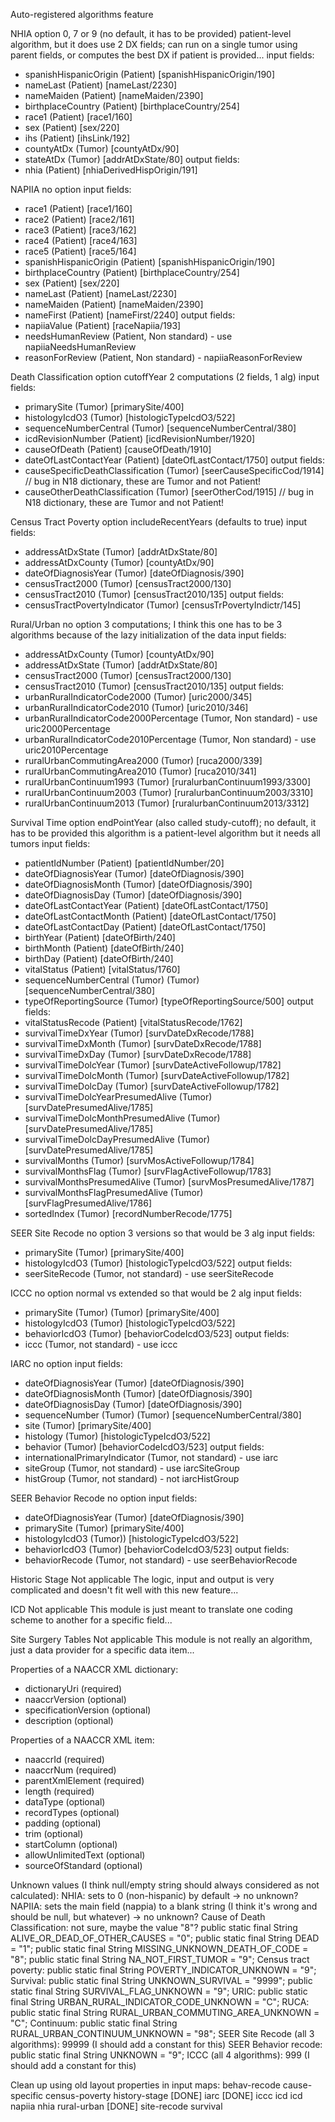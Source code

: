 Auto-registered algorithms feature

NHIA
option 0, 7 or 9 (no default, it has to be provided)
patient-level algorithm, but it does use 2 DX fields; can run on a single tumor using parent fields, or computes the best DX if patient is provided...
input fields:
- spanishHispanicOrigin (Patient) [spanishHispanicOrigin/190]
- nameLast (Patient) [nameLast/2230]
- nameMaiden (Patient) [nameMaiden/2390]
- birthplaceCountry (Patient) [birthplaceCountry/254]
- race1 (Patient) [race1/160]
- sex (Patient) [sex/220]
- ihs (Patient) [ihsLink/192]
- countyAtDx (Tumor) [countyAtDx/90]
- stateAtDx (Tumor) [addrAtDxState/80]
output fields:
- nhia (Patient) [nhiaDerivedHispOrigin/191]

NAPIIA
no option
input fields:
- race1 (Patient) [race1/160]
- race2 (Patient) [race2/161]
- race3 (Patient) [race3/162]
- race4 (Patient) [race4/163]
- race5 (Patient) [race5/164]
- spanishHispanicOrigin (Patient) [spanishHispanicOrigin/190]
- birthplaceCountry (Patient) [birthplaceCountry/254]
- sex (Patient) [sex/220]
- nameLast (Patient) [nameLast/2230]
- nameMaiden (Patient) [nameMaiden/2390]
- nameFirst (Patient) [nameFirst/2240]
output fields:
- napiiaValue (Patient) [raceNapiia/193]
- needsHumanReview (Patient, Non standard) - use napiiaNeedsHumanReview
- reasonForReview (Patient, Non standard) - napiiaReasonForReview

Death Classification
option cutoffYear
2 computations (2 fields, 1 alg)
input fields:
- primarySite (Tumor) [primarySite/400]
- histologyIcdO3 (Tumor) [histologicTypeIcdO3/522]
- sequenceNumberCentral (Tumor) [sequenceNumberCentral/380]
- icdRevisionNumber (Patient) [icdRevisionNumber/1920]
- causeOfDeath (Patient) [causeOfDeath/1910]
- dateOfLastContactYear (Patient) [dateOfLastContact/1750]
output fields:
- causeSpecificDeathClassification (Tumor) [seerCauseSpecificCod/1914] // bug in N18 dictionary, these are Tumor and not Patient!
- causeOtherDeathClassification (Tumor) [seerOtherCod/1915] // bug in N18 dictionary, these are Tumor and not Patient!

Census Tract Poverty
option includeRecentYears (defaults to true)
input fields:
- addressAtDxState (Tumor) [addrAtDxState/80]
- addressAtDxCounty (Tumor) [countyAtDx/90]
- dateOfDiagnosisYear (Tumor) [dateOfDiagnosis/390]
- censusTract2000 (Tumor) [censusTract2000/130]
- censusTract2010 (Tumor) [censusTract2010/135]
output fields:
- censusTractPovertyIndicator (Tumor) [censusTrPovertyIndictr/145]

Rural/Urban
no option
3 computations; I think this one has to be 3 algorithms because of the lazy initialization of the data
input fields:
- addressAtDxCounty (Tumor) [countyAtDx/90]
- addressAtDxState (Tumor) [addrAtDxState/80]
- censusTract2000 (Tumor) [censusTract2000/130]
- censusTract2010 (Tumor) [censusTract2010/135]
output fields:
- urbanRuralIndicatorCode2000 (Tumor) [uric2000/345]
- urbanRuralIndicatorCode2010 (Tumor) [uric2010/346]
- urbanRuralIndicatorCode2000Percentage (Tumor, Non standard) - use uric2000Percentage
- urbanRuralIndicatorCode2010Percentage (Tumor, Non standard) - use uric2010Percentage
- ruralUrbanCommutingArea2000 (Tumor) [ruca2000/339]
- ruralUrbanCommutingArea2010 (Tumor) [ruca2010/341]
- ruralUrbanContinuum1993 (Tumor) [ruralurbanContinuum1993/3300]
- ruralUrbanContinuum2003 (Tumor) [ruralurbanContinuum2003/3310]
- ruralUrbanContinuum2013 (Tumor) [ruralurbanContinuum2013/3312]

Survival Time
option endPointYear (also called study-cutoff); no default, it has to be provided
this algorithm is a patient-level algorithm but it needs all tumors
input fields:
- patientIdNumber (Patient) [patientIdNumber/20]
- dateOfDiagnosisYear (Tumor) [dateOfDiagnosis/390]
- dateOfDiagnosisMonth (Tumor) [dateOfDiagnosis/390]
- dateOfDiagnosisDay (Tumor) [dateOfDiagnosis/390]
- dateOfLastContactYear (Patient) [dateOfLastContact/1750]
- dateOfLastContactMonth (Patient) [dateOfLastContact/1750]
- dateOfLastContactDay (Patient) [dateOfLastContact/1750]
- birthYear (Patient) [dateOfBirth/240]
- birthMonth (Patient) [dateOfBirth/240]
- birthDay (Patient) [dateOfBirth/240]
- vitalStatus (Patient) [vitalStatus/1760]
- sequenceNumberCentral (Tumor) (Tumor) [sequenceNumberCentral/380]
- typeOfReportingSource (Tumor) [typeOfReportingSource/500]
output fields:
- vitalStatusRecode (Patient) [vitalStatusRecode/1762]
- survivalTimeDxYear (Tumor) [survDateDxRecode/1788]
- survivalTimeDxMonth (Tumor) [survDateDxRecode/1788]
- survivalTimeDxDay (Tumor) [survDateDxRecode/1788]
- survivalTimeDolcYear (Tumor) [survDateActiveFollowup/1782]
- survivalTimeDolcMonth (Tumor) [survDateActiveFollowup/1782]
- survivalTimeDolcDay (Tumor) [survDateActiveFollowup/1782]
- survivalTimeDolcYearPresumedAlive (Tumor) [survDatePresumedAlive/1785]
- survivalTimeDolcMonthPresumedAlive (Tumor) [survDatePresumedAlive/1785]
- survivalTimeDolcDayPresumedAlive (Tumor) [survDatePresumedAlive/1785]
- survivalMonths (Tumor) [survMosActiveFollowup/1784]
- survivalMonthsFlag (Tumor) [survFlagActiveFollowup/1783]
- survivalMonthsPresumedAlive (Tumor) [survMosPresumedAlive/1787]
- survivalMonthsFlagPresumedAlive (Tumor) [survFlagPresumedAlive/1786]
- sortedIndex (Tumor) [recordNumberRecode/1775]

SEER Site Recode
no option
3 versions so that would be 3 alg
input fields:
- primarySite (Tumor) [primarySite/400]
- histologyIcdO3 (Tumor) [histologicTypeIcdO3/522]
output fields:
- seerSiteRecode (Tumor, not standard) - use seerSiteRecode

ICCC
no option
normal vs extended so that would be 2 alg
input fields:
- primarySite (Tumor) (Tumor) [primarySite/400]
- histologyIcdO3 (Tumor) [histologicTypeIcdO3/522]
- behaviorIcdO3 (Tumor) [behaviorCodeIcdO3/523]
output fields:
- iccc (Tumor, not standard) - use iccc

IARC
no option
input fields:
- dateOfDiagnosisYear (Tumor) [dateOfDiagnosis/390]
- dateOfDiagnosisMonth (Tumor) [dateOfDiagnosis/390]
- dateOfDiagnosisDay (Tumor) [dateOfDiagnosis/390]
- sequenceNumber (Tumor) (Tumor) [sequenceNumberCentral/380]
- site (Tumor) [primarySite/400]
- histology (Tumor) [histologicTypeIcdO3/522]
- behavior (Tumor) [behaviorCodeIcdO3/523]
output fields:
- internationalPrimaryIndicator (Tumor, not standard) - use iarc
- siteGroup (Tumor, not standard) - use iarcSiteGroup
- histGroup (Tumor, not standard) - not iarcHistGroup

SEER Behavior Recode
no option
input fields:
- dateOfDiagnosisYear (Tumor) [dateOfDiagnosis/390]
- primarySite (Tumor) [primarySite/400]
- histologyIcdO3 (Tumor)) [histologicTypeIcdO3/522]
- behaviorIcdO3 (Tumor) [behaviorCodeIcdO3/523]
output fields:
- behaviorRecode (Tumor, not standard) - use seerBehaviorRecode

Historic Stage
Not applicable
The logic, input and output is very complicated and doesn't fit well with this new feature...

ICD
Not applicable
This module is just meant to translate one coding scheme to another for a specific field...

Site Surgery Tables
Not applicable
This module is not really an algorithm, just a data provider for a specific data item...


Properties of a NAACCR XML dictionary:
- dictionaryUri (required)
- naaccrVersion (optional)
- specificationVersion (optional)
- description (optional)

Properties of a NAACCR XML item:
- naaccrId (required)
- naaccrNum (required)
- parentXmlElement (required)
- length (required)
- dataType (optional)
- recordTypes  (optional)
- padding (optional)
- trim (optional)
- startColumn (optional)
- allowUnlimitedText (optional)
- sourceOfStandard (optional)


Unknown values (I think null/empty string should always considered as not calculated):
NHIA:
    sets to 0 (non-hispanic) by default -> no unknown?
NAPIIA:
    sets the main field (nappia) to a blank string (I think it's wrong and should be null, but whatever) -> no unknown?
Cause of Death Classification: not sure, maybe the value "8"?
    public static final String ALIVE_OR_DEAD_OF_OTHER_CAUSES = "0";
    public static final String DEAD = "1";
    public static final String MISSING_UNKNOWN_DEATH_OF_CODE = "8";
    public static final String NA_NOT_FIRST_TUMOR = "9";
Census tract poverty:
    public static final String POVERTY_INDICATOR_UNKNOWN = "9";
Survival:
    public static final String UNKNOWN_SURVIVAL = "9999";
    public static final String SURVIVAL_FLAG_UNKNOWN = "9";
URIC:
    public static final String URBAN_RURAL_INDICATOR_CODE_UNKNOWN = "C";
RUCA:
    public static final String RURAL_URBAN_COMMUTING_AREA_UNKNOWN = "C";
Continuum:
    public static final String RURAL_URBAN_CONTINUUM_UNKNOWN = "98";
SEER Site Recode (all 3 algorithms):
    99999 (I should add a constant for this)
SEER Behavior recode:
    public static final String UNKNOWN = "9";
ICCC (all 4 algorithms):
    999 (I should add a constant for this)


Clean up using old layout properties in input maps:
behav-recode
cause-specific
census-poverty
history-stage
[DONE] iarc
[DONE] iccc
icd
icd
napiia
nhia
rural-urban
[DONE] site-recode
survival
